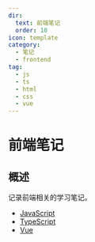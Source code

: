 ```yaml
---
dir:
  text: 前端笔记
  order: 10
icon: template
category:
  - 笔记
  - frontend
tag:
  - js
  - ts
  - html
  - css
  - vue
---
```


# 前端笔记

## 概述

记录前端相关的学习笔记。

- [JavaScript](./js/)
- [TypeScript](./ts/)
- [Vue](./vue/)

<!-- more -->
